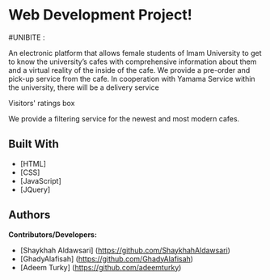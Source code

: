 # Web Development Project!

#UNIBITE :

An electronic platform that allows female students of Imam University to get to know the university’s cafes with comprehensive information about them and a virtual reality of the inside of the cafe. We provide a pre-order and pick-up service from the cafe.
In cooperation with Yamama Service within the university, there will be a delivery service

Visitors' ratings box

We provide a filtering service for the newest and most modern cafes.

## Built With

* [HTML] 
* [CSS]
* [JavaScript]
* [JQuery]

## Authors 
**Contributors/Developers:**           
* [Shaykhah Aldawsari] (https://github.com/ShaykhahAldawsari)
* [GhadyAlafisah] (https://github.com/GhadyAlafisah)
* [Adeem Turky] (https://github.com/adeemturky)
